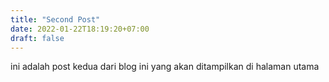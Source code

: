```yaml
---
title: "Second Post"
date: 2022-01-22T18:19:20+07:00
draft: false
---
```


ini adalah post kedua dari blog ini yang akan ditampilkan di halaman utama
